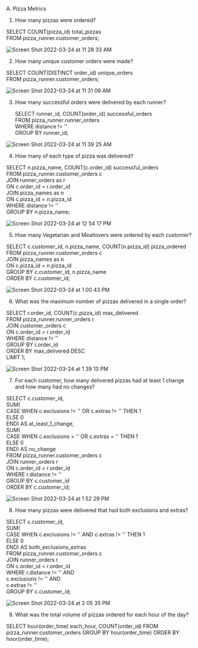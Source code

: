 A. Pizza Metrics

1. How many pizzas were ordered?

  SELECT COUNT(pizza_id) total_pizzas<br/>
  FROM pizza_runner.customer_orders;
  
  ![Screen Shot 2022-03-24 at 11 28 33 AM](https://user-images.githubusercontent.com/85157023/159806628-22059fd2-7b65-491c-8c2a-20f58519eca7.png)


2. How many unique customer orders were made?

  SELECT COUNT(DISTINCT order_id) unique_orders<br/>
  FROM pizza_runner.customer_orders;
  
  ![Screen Shot 2022-03-24 at 11 31 09 AM](https://user-images.githubusercontent.com/85157023/159806942-d861a853-0fe8-4ab4-a2a6-431845d6f07e.png)
  
3. How many successful orders were delivered by each runner?

   SELECT runner_id, COUNT(order_id) successful_orders<br/>
   FROM pizza_runner.runner_orders<br/>
   WHERE distance != ''<br/>
   GROUP BY runner_id;

![Screen Shot 2022-03-24 at 11 39 25 AM](https://user-images.githubusercontent.com/85157023/159807854-1d24cebe-b4c4-4998-b887-9f8a47b9e6ff.png)

4. How many of each type of pizza was delivered?

SELECT n.pizza_name, COUNT(c.order_id) successful_orders<br/>
FROM pizza_runner.customer_orders c<br/>
JOIN runner_orders as r<br/>
ON c.order_id = r.order_id<br/>
JOIN pizza_names as n<br/>
ON c.pizza_id = n.pizza_id<br/>
WHERE distance != ''<br/>
GROUP BY n.pizza_name;

![Screen Shot 2022-03-24 at 12 54 17 PM](https://user-images.githubusercontent.com/85157023/159815308-853848ea-688f-41ad-9ca1-cb679d25f385.png)

5. How many Vegetarian and Meatlovers were ordered by each customer?

SELECT c.customer_id, n.pizza_name, COUNT(n.pizza_id) pizza_ordered<br/>
FROM pizza_runner.customer_orders c<br/>
JOIN pizza_names as n<br/>
ON c.pizza_id = n.pizza_id<br/>
GROUP BY c.customer_id, n.pizza_name<br/>
ORDER BY c.customer_id;

![Screen Shot 2022-03-24 at 1 00 43 PM](https://user-images.githubusercontent.com/85157023/159815837-8328fbbd-48ef-44d4-b079-a3a2562e7677.png)

6. What was the maximum number of pizzas delivered in a single order?

SELECT r.order_id, COUNT(c.pizza_id) max_delivered<br/>
FROM pizza_runner.runner_orders r<br/>
JOIN customer_orders c<br/>
ON c.order_id = r.order_id<br/>
WHERE distance != '' <br/>
GROUP BY r.order_id<br/>
ORDER BY max_delivered DESC<br/>
LIMIT 1;

![Screen Shot 2022-03-24 at 1 39 13 PM](https://user-images.githubusercontent.com/85157023/159819202-73175fc4-7f4a-4d8f-bb68-d0f48fa6acc1.png)

7. For each customer, how many delivered pizzas had at least 1 change and how many had no changes?

SELECT c.customer_id, <br/>
SUM(<br/>
   CASE WHEN c.exclusions != '' OR c.extras != '' THEN 1<br/>
   ELSE 0<br/>
   END) AS at_least_1_change,<br/>
 SUM(<br/>
     CASE WHEN c.exclusions = '' OR c.extras = '' THEN 1<br/>
     ELSE 0<br/>
	END) AS no_change<br/>
FROM pizza_runner.customer_orders c<br/>
JOIN runner_orders r<br/>
ON c.order_id = r.order_id<br/>
WHERE r.distance != '' <br/>
GROUP BY c.customer_id<br/>
ORDER BY c.customer_id;

![Screen Shot 2022-03-24 at 1 52 29 PM](https://user-images.githubusercontent.com/85157023/159820472-55569ac9-bcc0-4326-beac-558e693e2468.png)

8. How many pizzas were delivered that had both exclusions and extras?

SELECT c.customer_id, <br/>
SUM(   <br/>
   CASE WHEN c.exclusions != '' AND c.extras != '' THEN 1   <br/>
   ELSE 0 <br/>
   END) AS both_exclusions_extras <br/>
FROM pizza_runner.customer_orders c <br/>
JOIN runner_orders r <br/>
ON c.order_id = r.order_id <br/>
WHERE r.distance != '' AND <br/>
	c.exclusions != '' AND <br/>
	c.extras != '' <br/>
GROUP BY c.customer_id; 

![Screen Shot 2022-03-24 at 2 05 35 PM](https://user-images.githubusercontent.com/85157023/159821661-8c75e837-8fac-453e-b86a-f130a1f79967.png)

9. What was the total volume of pizzas ordered for each hour of the day?

SELECT hour(order_time) each_hour, COUNT(order_id)
FROM pizza_runner.customer_orders
GROUP BY hour(order_time)
ORDER BY hour(order_time);


